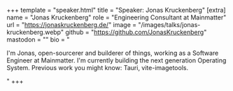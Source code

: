 +++
template = "speaker.html"
title = "Speaker: Jonas Kruckenberg"
[extra]
  name = "Jonas Kruckenberg"
  role = "Engineering Consultant at Mainmatter"
  url = "https://jonaskruckenberg.de/"
  image = "/images/talks/jonas-kruckenberg.webp"
  github = "https://github.com/JonasKruckenberg"
  mastodon = ""
  bio = "<p>I'm Jonas, open-sourcerer and builderer of things, working as a Software Engineer at Mainmatter. I'm currently building the next generation Operating System. Previous work you might know: Tauri, vite-imagetools.</p>"
+++

